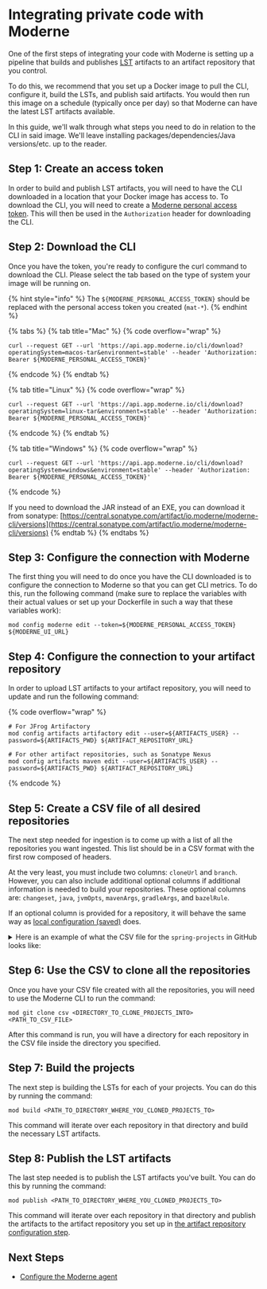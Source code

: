# Integrating private code with Moderne

One of the first steps of integrating your code with Moderne is setting up a pipeline that builds and publishes [LST](../references/concepts/lossless-semantic-trees.md) artifacts to an artifact repository that you control.

To do this, we recommend that you set up a Docker image to pull the CLI, configure it, build the LSTs, and publish said artifacts. You would then run this image on a schedule (typically once per day) so that Moderne can have the latest LST artifacts available.

In this guide, we'll walk through what steps you need to do in relation to the CLI in said image. We'll leave installing packages/dependencies/Java versions/etc. up to the reader.

## Step 1: Create an access token

In order to build and publish LST artifacts, you will need to have the CLI downloaded in a location that your Docker image has access to. To download the CLI, you will need to create a [Moderne personal access token](../../../user-documentation/moderne-platform/how-to-guides/create-api-access-tokens.md). This will then be used in the `Authorization` header for downloading the CLI.

## Step 2: Download the CLI

Once you have the token, you're ready to configure the curl command to download the CLI. Please select the tab based on the type of system your image will be running on.

{% hint style="info" %}
The `${MODERNE_PERSONAL_ACCESS_TOKEN}` should be replaced with the personal access token you created (`mat-*`).
{% endhint %}

{% tabs %}
{% tab title="Mac" %}
{% code overflow="wrap" %}
```shell
curl --request GET --url 'https://api.app.moderne.io/cli/download?operatingSystem=macos-tar&environment=stable' --header 'Authorization: Bearer ${MODERNE_PERSONAL_ACCESS_TOKEN}'
```
{% endcode %}
{% endtab %}

{% tab title="Linux" %}
{% code overflow="wrap" %}
```shell
curl --request GET --url 'https://api.app.moderne.io/cli/download?operatingSystem=linux-tar&environment=stable' --header 'Authorization: Bearer ${MODERNE_PERSONAL_ACCESS_TOKEN}'
```
{% endcode %}
{% endtab %}

{% tab title="Windows" %}
{% code overflow="wrap" %}
```shell
curl --request GET --url 'https://api.app.moderne.io/cli/download?operatingSystem=windows&environment=stable' --header 'Authorization: Bearer ${MODERNE_PERSONAL_ACCESS_TOKEN}'
```
{% endcode %}

If you need to download the JAR instead of an EXE, you can download it from sonatype: [https://central.sonatype.com/artifact/io.moderne/moderne-cli/versions](https://central.sonatype.com/artifact/io.moderne/moderne-cli/versions)
{% endtab %}
{% endtabs %}

## Step 3: Configure the connection with Moderne

The first thing you will need to do once you have the CLI downloaded is to configure the connection to Moderne so that you can get CLI metrics. To do this, run the following command (make sure to replace the variables with their actual values or set up your Dockerfile in such a way that these variables work):

```shell
mod config moderne edit --token=${MODERNE_PERSONAL_ACCESS_TOKEN} ${MODERNE_UI_URL}
```

## Step 4: Configure the connection to your artifact repository

In order to upload LST artifacts to your artifact repository, you will need to update and run the following command:

{% code overflow="wrap" %}
```shell
# For JFrog Artifactory
mod config artifacts artifactory edit --user=${ARTIFACTS_USER} --password=${ARTIFACTS_PWD} ${ARTIFACT_REPOSITORY_URL}

# For other artifact repositories, such as Sonatype Nexus
mod config artifacts maven edit --user=${ARTIFACTS_USER} --password=${ARTIFACTS_PWD} ${ARTIFACT_REPOSITORY_URL}
```
{% endcode %}

## Step 5: Create a CSV file of all desired repositories

The next step needed for ingestion is to come up with a list of all the repositories you want ingested. This list should be in a CSV format with the first row composed of headers.

At the very least, you must include two columns: `cloneUrl` and `branch`. However, you can also include additional optional columns if additional information is needed to build your repositories. These optional columns are: `changeset`, `java`, `jvmOpts`, `mavenArgs`, `gradleArgs`, and `bazelRule`.

If an optional column is provided for a repository, it will behave the same way as [local configuration (saved)](../../../user-documentation/moderne-cli/how-to-guides/layer-config-cli.md#local-configuration-shared) does.

<details>

<summary>Here is an example of what the CSV file for the <code>spring-projects</code> in GitHub looks like:</summary>

```
cloneUrl,branch
git@github.com:spring-projects/spring-rewrite-commons.git,main
git@github.com:spring-projects/spring-session.git,main
git@github.com:spring-projects/spring-boot.git,main
git@github.com:spring-projects/spring-kafka.git,main
git@github.com:spring-projects/sts4.git,main
git@github.com:spring-projects/spring-shell.git,main
git@github.com:spring-projects/spring-data-release.git,main
git@github.com:spring-projects/spring-data-couchbase.git,main
git@github.com:spring-projects/spring-data-relational.git,main
git@github.com:spring-projects/spring-data-rest.git,main
git@github.com:spring-projects/spring-data-mongodb.git,main
git@github.com:spring-projects/spring-data-cassandra.git,main
git@github.com:spring-projects/spring-data-ldap.git,main
git@github.com:spring-projects/spring-data-elasticsearch.git,main
git@github.com:spring-projects/spring-data-redis.git,main
git@github.com:spring-projects/spring-data-bom.git,main
git@github.com:spring-projects/spring-data-keyvalue.git,main
git@github.com:spring-projects/spring-data-build.git,main
git@github.com:spring-projects/spring-data-neo4j.git,main
git@github.com:spring-projects/spring-data-jpa.git,main
git@github.com:spring-projects/spring-data-commons.git,main
git@github.com:spring-projects/spring-ai.git,main
git@github.com:spring-projects/spring-batch.git,main
git@github.com:spring-projects/spring-framework.git,main
git@github.com:spring-projects/spring-ws.git,main
git@github.com:spring-projects/spring-petclinic.git,main
git@github.com:spring-projects/spring-security.git,main
git@github.com:spring-projects/spring-authorization-server.git,main
git@github.com:spring-projects/spring-retry.git,main
git@github.com:spring-projects/spring-ldap.git,main
```

</details>

## Step 6: Use the CSV to clone all the repositories

Once you have your CSV file created with all the repositories, you will need to use the Moderne CLI to run the command:

```shell
mod git clone csv <DIRECTORY_TO_CLONE_PROJECTS_INTO> <PATH_TO_CSV_FILE>
```

After this command is run, you will have a directory for each repository in the CSV file inside the directory you specified.

## Step 7: Build the projects

The next step is building the LSTs for each of your projects. You can do this by running the command:

```shell
mod build <PATH_TO_DIRECTORY_WHERE_YOU_CLONED_PROJECTS_TO>
```

This command will iterate over each repository in that directory and build the necessary LST artifacts.

## Step 8: Publish the LST artifacts

The last step needed is to publish the LST artifacts you've built. You can do this by running the command:

```shell
mod publish <PATH_TO_DIRECTORY_WHERE_YOU_CLONED_PROJECTS_TO>
```

This command will iterate over each repository in that directory and publish the artifacts to the artifact repository you set up in [the artifact repository configuration step](integrating-private-code.md#step-3-configure-the-connection-to-your-artifact-repository).

## Next Steps

* [Configure the Moderne agent](agent-configuration/agent-configuration.md)
